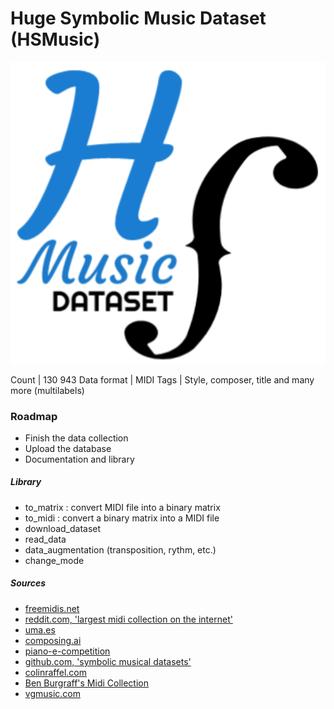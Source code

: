 # Huge Symbolic Music Dataset (HSMusic)

![logo](logo_hsmusic.png)

Count | 130 943
Data format | MIDI
Tags | Style, composer, title and many more (multilabels)

### Roadmap
* Finish the data collection
* Upload the database
* Documentation and library

##### Library
* to_matrix : convert MIDI file into a binary matrix
* to_midi : convert a binary matrix into a MIDI file
* download_dataset
* read_data
* data_augmentation (transposition, rythm, etc.)
* change_mode

##### Sources
* [freemidis.net](http://freemidis.net/)
* [reddit.com, 'largest midi collection on the internet'](https://www.reddit.com/r/WeAreTheMusicMakers/comments/3ajwe4/the_largest_midi_collection_on_the_internet/)
* [uma.es](https://www.uma.es/victoria/)
* [composing.ai](https://composing.ai/dataset)
* [piano-e-competition](http://www.piano-e-competition.com/)
* [github.com, 'symbolic musical datasets'](https://github.com/wayne391/Symbolic-Musical-Datasets)
* [colinraffel.com](https://colinraffel.com/projects/lmd/)
* [Ben Burgraff's Midi Collection](http://cariart.tripod.com/MIDIS.html)
* [vgmusic.com](https://www.vgmusic.com/)
